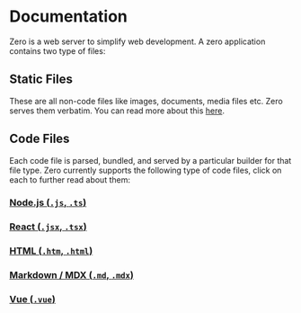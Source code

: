 # Documentation

Zero is a web server to simplify web development. A zero application contains two type of files:

## Static Files

These are all non-code files like images, documents, media files etc. Zero serves them verbatim. You can read more about this [here](static/).

## Code Files

Each code file is parsed, bundled, and served by a particular builder for that file type.
Zero currently supports the following type of code files, click on each to further read about them:

### [Node.js (`.js`, `.ts`)](nodejs/)

### [React (`.jsx`, `.tsx`)](react/)

### [HTML (`.htm`, `.html`)](html/)

### [Markdown / MDX (`.md`, `.mdx`)](mdx)

### [Vue (`.vue`)](vue/)
